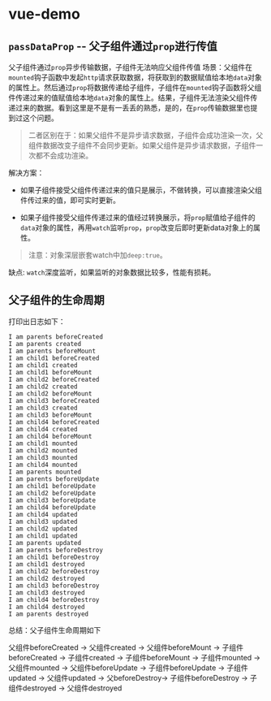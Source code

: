 # vue-demo

## `passDataProp` -- 父子组件通过`prop`进行传值

父子组件通过`prop`异步传输数据，子组件无法响应父组件传值
场景：父组件在`mounted`钩子函数中发起`http`请求获取数据，将获取到的数据赋值给本地`data`对象的属性上。然后通过`prop`将数据传递给子组件，子组件在`mounted`钩子函数将父组件传递过来的值赋值给本地`data`对象的属性上。结果，子组件无法渲染父组件传递过来的数据。看到这里是不是有一丢丢的熟悉，是的，在`prop`传输数据里也提到过这个问题。

> 二者区别在于：如果父组件不是异步请求数据，子组件会成功渲染一次，父组件数据改变子组件不会同步更新。如果父组件是异步请求数据，子组件一次都不会成功渲染。

解决方案：

+ 如果子组件接受父组件传递过来的值只是展示，不做转换，可以直接渲染父组件传过来的值，即可实时更新。

+ 如果子组件接受父组件传递过来的值经过转换展示，将`prop`赋值给子组件的`data`对象的属性，再用`watch`监听`prop`，`prop`改变后即时更新data对象上的属性。

> 注意：对象深层嵌套watch中加`deep:true`。

缺点: `watch`深度监听，如果监听的对象数据比较多，性能有损耗。

## 父子组件的生命周期

打印出日志如下：

```text
I am parents beforeCreated
I am parents created
I am parents beforeMount
I am child1 beforeCreated
I am child1 created
I am child1 beforeMount
I am child2 beforeCreated
I am child2 created
I am child2 beforeMount
I am child3 beforeCreated
I am child3 created
I am child3 beforeMount
I am child4 beforeCreated
I am child4 created
I am child4 beforeMount
I am child1 mounted
I am child2 mounted
I am child3 mounted
I am child4 mounted
I am parents mounted
I am parents beforeUpdate
I am child1 beforeUpdate
I am child2 beforeUpdate
I am child3 beforeUpdate
I am child4 beforeUpdate
I am child4 updated
I am child3 updated
I am child2 updated
I am child1 updated
I am parents updated
I am parents beforeDestroy
I am child1 beforeDestroy
I am child1 destroyed
I am child2 beforeDestroy
I am child2 destroyed
I am child3 beforeDestroy
I am child3 destroyed
I am child4 beforeDestroy
I am child4 destroyed
I am parents destroyed
```

总结：父子组件生命周期如下

父组件beforeCreated → 父组件created → 父组件beforeMount → 子组件beforeCreated → 子组件created → 子组件beforeMount → 子组件mounted → 父组件mounted → 父组件beforeUpdate → 子组件beforeUpdate → 子组件updated → 父组件updated → 父beforeDestroy→ 子组件beforeDestroy → 子组件destroyed → 父组件destroyed
